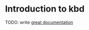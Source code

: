 # Introduction to kbd

TODO: write [great documentation](http://jacobian.org/writing/what-to-write/)
